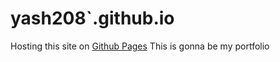 # yash208`.github.io
Hosting this site on [Github Pages](https://pages.github.com/)
This is gonna be my portfolio
